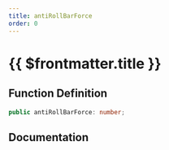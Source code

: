 ```yaml
---
title: antiRollBarForce
order: 0
---
```


# {{ $frontmatter.title }}

## Function Definition

```ts
public antiRollBarForce: number;
```

## Documentation

<!--@include: ./parts/antiRollBarForce.md-->
